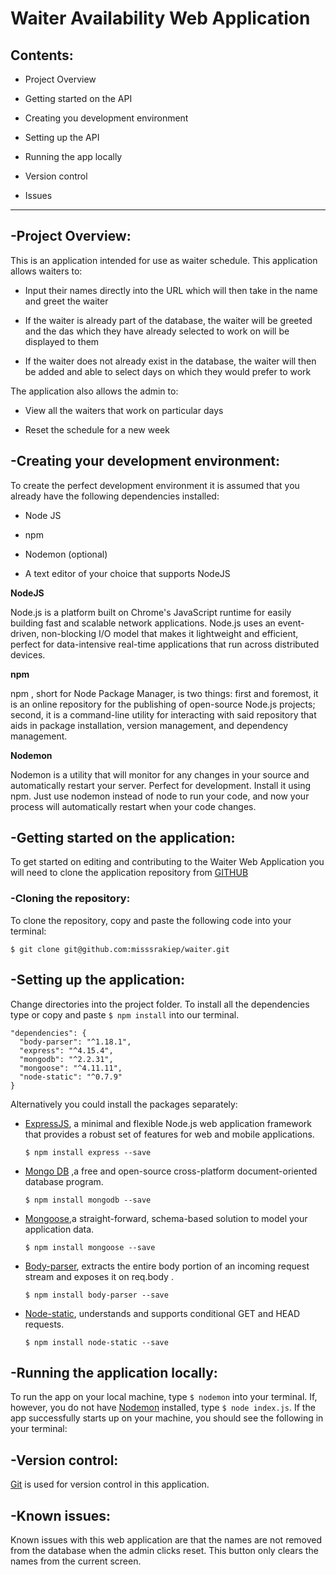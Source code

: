 # Waiter Availability Web Application

## Contents:

* Project Overview

* Getting started on the API

* Creating you development environment

* Setting up the API

* Running the app locally

* Version control

* Issues

--------

## -Project Overview:

This is an application intended for use as waiter schedule. This application allows waiters to:

* Input their names directly into the URL which will then take in the name and greet the waiter

* If the waiter is already part of the database, the waiter will be greeted and the das which they have already selected to work on will be displayed to them

* If the waiter does not already exist in the database, the waiter will then be added and able to select days on which they would prefer to work

The application also allows the admin to:

* View all the waiters that work on particular days

* Reset the schedule for a new week

## -Creating your development environment:

To create the perfect development environment it is assumed that you already have the following dependencies installed:

* Node JS

* npm

* Nodemon (optional)

* A text editor of your choice that supports NodeJS

**NodeJS**

Node.js is a platform built on Chrome's JavaScript runtime for easily building fast and scalable network applications. Node.js uses an event-driven, non-blocking I/O model that makes it lightweight and efficient, perfect for data-intensive real-time applications that run across distributed devices.

**npm**

npm , short for Node Package Manager, is two things: first and foremost, it is an online repository for the publishing of open-source Node.js projects; second, it is a command-line utility for interacting with said repository that aids in package installation, version management, and dependency management.

**Nodemon**

Nodemon is a utility that will monitor for any changes in your source and automatically restart your server. Perfect for development. Install it using npm. Just use nodemon instead of node to run your code, and now your process will automatically restart when your code changes.


## -Getting started on the application:

To get started on editing and contributing to the Waiter Web Application you will need to clone the application repository from [GITHUB](https://github.com/misssrakiep/waiter)

### -Cloning the repository:

To clone the repository, copy and paste the following code into your terminal:

`$ git clone git@github.com:misssrakiep/waiter.git`

## -Setting up the application:

Change directories into the project folder. To install all the dependencies type or copy and paste `$ npm install` into our terminal.

```
"dependencies": {
  "body-parser": "^1.18.1",
  "express": "^4.15.4",
  "mongodb": "^2.2.31",
  "mongoose": "^4.11.11",
  "node-static": "^0.7.9"
}
```

Alternatively you could install the packages separately:


* [ExpressJS](https://expressjs.com/), a minimal and flexible Node.js web application framework that provides a robust set of features for web and mobile applications.

  `$ npm install express --save`

* [Mongo DB](https://www.mongodb.com/) ,a free and open-source cross-platform document-oriented database program.

  `$ npm install mongodb --save`

* [Mongoose](http://mongoosejs.com/),a straight-forward, schema-based solution to model your application data.

  `$ npm install mongoose --save`

* [Body-parser](https://www.npmjs.com/package/body-parser), extracts the entire body portion of an incoming request stream and exposes it on req.body .

  `$ npm install body-parser --save`

* [Node-static](https://www.npmjs.com/package/node-static), understands and supports conditional GET and HEAD requests.

  `$ npm install node-static --save`

## -Running the application locally:

To run the app on your local machine, type `$ nodemon` into your terminal. If, however, you do not have [Nodemon]() installed, type `$ node index.js`. If the app successfully starts up on your machine, you should see the following in your terminal:

## -Version control:

[Git](https://en.wikipedia.org/wiki/Git) is used for version control in this application.

## -Known issues:

Known issues with this web application are that the names are not removed from the database when the admin clicks reset. This button only clears the names from the current screen.
